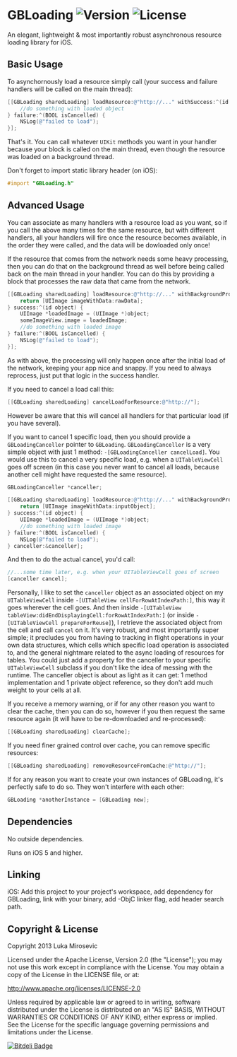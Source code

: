 # GBLoading ![Version](https://img.shields.io/cocoapods/v/GBLoading.svg?style=flat)&nbsp;![License](https://img.shields.io/badge/license-Apache_2-green.svg?style=flat)

An elegant, lightweight & most importantly robust asynchronous resource loading library for iOS.

Basic Usage
------------

To asynchornously load a resource simply call (your success and failure handlers will be called on the main thread):

```objective-c    
[[GBLoading sharedLoading] loadResource:@"http://..." withSuccess:^(id object) {
    //do something with loaded object
} failure:^(BOOL isCancelled) {
    NSLog(@"failed to load");
}];
```

That's it. You can call whatever `UIKit` methods you want in your handler because your block is called on the main thread, even though the resource was loaded on a background thread.


Don't forget to import static library header (on iOS):

```objective-c
#import "GBLoading.h"
```

Advanced Usage
------------

You can associate as many handlers with a resource load as you want, so if you call the above many times for the same resource, but with different handlers, all your handlers will fire once the resource becomes available, in the order they were called, and the data will be dowloaded only once!

If the resource that comes from the network needs some heavy processing, then you can do that on the background thread as well before being called back on the main thread in your handler. You can do this by providing a block that processes the raw data that came from the network.

```objective-c 
[[GBLoading sharedLoading] loadResource:@"http://..." withBackgroundProcessor:^id(NSData *rawData) {
    return [UIImage imageWithData:rawData];
} success:^(id object) {
    UIImage *loadedImage = (UIImage *)object;
    someImageView.image = loadedImage;
    //do something with loaded image
} failure:^(BOOL isCancelled) {
    NSLog(@"failed to load");
}];
```

As with above, the processing will only happen once after the initial load of the network, keeping your app nice and snappy. If you need to always reprocess, just put that logic in the success handler.
    
If you need to cancel a load call this:

```objective-c 
[[GBLoading sharedLoading] cancelLoadForResource:@"http://"];
```

However be aware that this will cancel all handlers for that particular load (if you have several).

If you want to cancel 1 specific load, then you should provide a `GBLoadingCanceller` pointer to `GBLoading`. `GBLoadingCanceller` is a very simple object with just 1 method: `-[GBLoadingCanceller cancelLoad]`. You would use this to cancel a very specific load, e.g. when a `UITableViewCell` goes off screen (in this case you never want to cancel all loads, because another cell might have requested the same resource).

```objective-c
GBLoadingCanceller *canceller;

[[GBLoading sharedLoading] loadResource:@"http://..." withBackgroundProcessor:^id(id inputObject) {
    return [UIImage imageWithData:inputObject];
} success:^(id object) {
    UIImage *loadedImage = (UIImage *)object;
    //do something with loaded image
} failure:^(BOOL isCancelled) {
    NSLog(@"failed to load");
} canceller:&canceller];
```

And then to do the actual cancel, you'd call:

```objective-c
//...some time later, e.g. when your UITableViewCell goes of screen
[canceller cancel];
```

Personally, I like to set the `canceller` object as an associated object on my `UITableViewCell` inside `-[UITableView cellForRowAtIndexPath:]`, this way it goes wherever the cell goes. And then inside `-[UITableView tableView:didEndDisplayingCell:forRowAtIndexPath:]` (or inside `-[UITableViewCell prepareForReuse]`), I retrieve the associated object from the cell and call `cancel` on it. It's very robust, and most importantly super simple; it precludes you from having to tracking in flight operations in your own data structures, which cells which specific load operation is associated to, and the general nightmare related to the async loading of resources for tables. You could just add a property for the canceller to your specific `UITableViewCell` subclass if you don't like the idea of messing with the runtime. The canceller object is about as light as it can get: 1 method implementation and 1 private object reference, so they don't add much weight to your cells at all.

If you receive a memory warning, or if for any other reason you want to clear the cache, then you can do so, however if you then request the same resource again (it will have to be re-downloaded and re-processed):

```objective-c
[[GBLoading sharedLoading] clearCache];
```

If you need finer grained control over cache, you can remove specific resources:

```objective-c
[[GBLoading sharedLoading] removeResourceFromCache:@"http://"];
```

If for any reason you want to create your own instances of GBLoading, it's perfectly safe to do so. They won't interfere with each other:

```objective-c
GBLoading *anotherInstance = [GBLoading new];
```

Dependencies
------------

No outside dependencies.

Runs on iOS 5 and higher.

Linking
------------

iOS: Add this project to your project's workspace, add dependency for GBLoading, link with your binary, add -ObjC linker flag, add header search path.

Copyright & License
------------

Copyright 2013 Luka Mirosevic

Licensed under the Apache License, Version 2.0 (the "License"); you may not use this work except in compliance with the License. You may obtain a copy of the License in the LICENSE file, or at:

http://www.apache.org/licenses/LICENSE-2.0

Unless required by applicable law or agreed to in writing, software distributed under the License is distributed on an "AS IS" BASIS, WITHOUT WARRANTIES OR CONDITIONS OF ANY KIND, either express or implied. See the License for the specific language governing permissions and limitations under the License.

[![Bitdeli Badge](https://d2weczhvl823v0.cloudfront.net/lmirosevic/gbloading/trend.png)](https://bitdeli.com/free "Bitdeli Badge")
